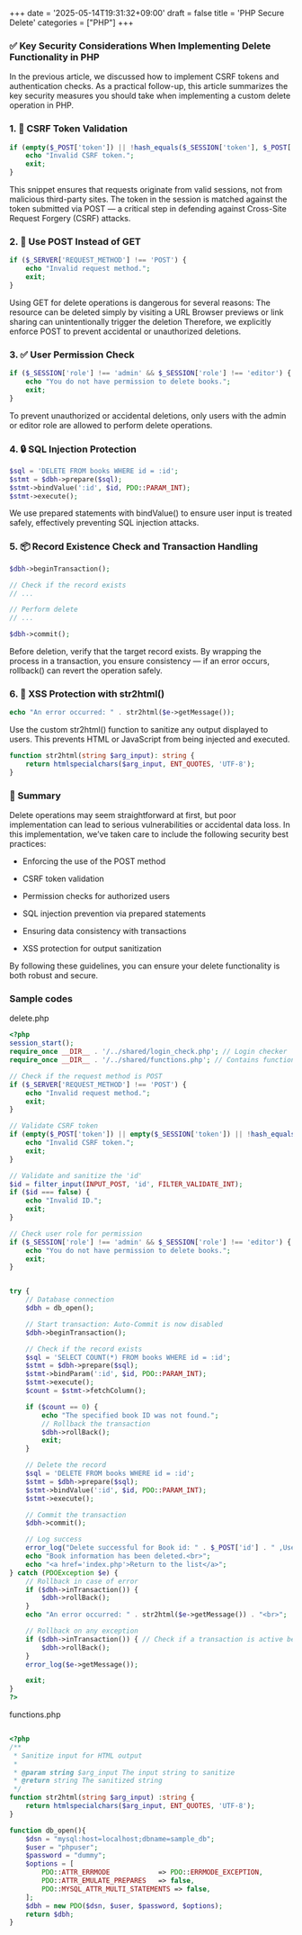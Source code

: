 +++
date = '2025-05-14T19:31:32+09:00'
draft = false
title = 'PHP Secure Delete'
categories = ["PHP"]
+++


### ✅ Key Security Considerations When Implementing Delete Functionality in PHP
In the previous article, we discussed how to implement CSRF tokens and authentication checks. As a practical follow-up, this article summarizes the key security measures you should take when implementing a custom delete operation in PHP.

### 1. 🔐 CSRF Token Validation


``` php
if (empty($_POST['token']) || !hash_equals($_SESSION['token'], $_POST['token'])) {
    echo "Invalid CSRF token.";
    exit;
}

```

This snippet ensures that requests originate from valid sessions, not from malicious third-party sites. The token in the session is matched against the token submitted via POST — a critical step in defending against Cross-Site Request Forgery (CSRF) attacks.

### 2. 🚫 Use POST Instead of GET

``` php
if ($_SERVER['REQUEST_METHOD'] !== 'POST') {
    echo "Invalid request method.";
    exit;
}

```

Using GET for delete operations is dangerous for several reasons:
The resource can be deleted simply by visiting a URL
Browser previews or link sharing can unintentionally trigger the deletion
Therefore, we explicitly enforce POST to prevent accidental or unauthorized deletions.

### 3. ✅ User Permission Check

``` php
if ($_SESSION['role'] !== 'admin' && $_SESSION['role'] !== 'editor') {
    echo "You do not have permission to delete books.";
    exit;
}

```

To prevent unauthorized or accidental deletions, only users with the admin or editor role are allowed to perform delete operations.


### 4. 🔒 SQL Injection Protection

``` php
$sql = 'DELETE FROM books WHERE id = :id';
$stmt = $dbh->prepare($sql);
$stmt->bindValue(':id', $id, PDO::PARAM_INT);
$stmt->execute();
```

We use prepared statements with bindValue() to ensure user input is treated safely, effectively preventing SQL injection attacks.


### 5. 📦 Record Existence Check and Transaction Handling


``` php
$dbh->beginTransaction();

// Check if the record exists
// ...

// Perform delete
// ...

$dbh->commit();

```

Before deletion, verify that the target record exists. By wrapping the process in a transaction, you ensure consistency — if an error occurs, rollback() can revert the operation safely.

### 6. 🧼 XSS Protection with str2html()

``` php
echo "An error occurred: " . str2html($e->getMessage());

```


Use the custom str2html() function to sanitize any output displayed to users. This prevents HTML or JavaScript from being injected and executed.

``` php
function str2html(string $arg_input): string {
    return htmlspecialchars($arg_input, ENT_QUOTES, 'UTF-8');
}

```



### 📝 Summary
Delete operations may seem straightforward at first, but poor implementation can lead to serious vulnerabilities or accidental data loss. In this implementation, we’ve taken care to include the following security best practices:

- Enforcing the use of the POST method

- CSRF token validation

- Permission checks for authorized users

- SQL injection prevention via prepared statements

- Ensuring data consistency with transactions

- XSS protection for output sanitization

By following these guidelines, you can ensure your delete functionality is both robust and secure.


### Sample codes

delete.php
```php
<?php
session_start();
require_once __DIR__ . '/../shared/login_check.php'; // Login checker
require_once __DIR__ . '/../shared/functions.php'; // Contains functions like str2html() and db_open()

// Check if the request method is POST
if ($_SERVER['REQUEST_METHOD'] !== 'POST') {
    echo "Invalid request method.";
    exit;
}

// Validate CSRF token
if (empty($_POST['token']) || empty($_SESSION['token']) || !hash_equals($_SESSION['token'], $_POST['token'])) {
    echo "Invalid CSRF token.";
    exit;
}

// Validate and sanitize the 'id'
$id = filter_input(INPUT_POST, 'id', FILTER_VALIDATE_INT);
if ($id === false) {
    echo "Invalid ID.";
    exit;
}

// Check user role for permission
if ($_SESSION['role'] !== 'admin' && $_SESSION['role'] !== 'editor') {
    echo "You do not have permission to delete books.";
    exit;
}


try {
    // Database connection
    $dbh = db_open();

    // Start transaction: Auto-Commit is now disabled
    $dbh->beginTransaction();

    // Check if the record exists
    $sql = 'SELECT COUNT(*) FROM books WHERE id = :id';
    $stmt = $dbh->prepare($sql);
    $stmt->bindParam(':id', $id, PDO::PARAM_INT);
    $stmt->execute();
    $count = $stmt->fetchColumn();

    if ($count == 0) {
        echo "The specified book ID was not found.";
        // Rollback the transaction
        $dbh->rollBack();
        exit;
    }

    // Delete the record
    $sql = 'DELETE FROM books WHERE id = :id';
    $stmt = $dbh->prepare($sql);
    $stmt->bindValue(':id', $id, PDO::PARAM_INT);
    $stmt->execute();

    // Commit the transaction
    $dbh->commit();

    // Log success
    error_log("Delete successful for Book id: " . $_POST['id'] . " ,User ID: " . $_SESSION['username']);
    echo "Book information has been deleted.<br>";
    echo "<a href='index.php'>Return to the list</a>";
} catch (PDOException $e) {
    // Rollback in case of error
    if ($dbh->inTransaction()) {
        $dbh->rollBack();
    }
    echo "An error occurred: " . str2html($e->getMessage()) . "<br>";

    // Rollback on any exception
    if ($dbh->inTransaction()) { // Check if a transaction is active before rollback
        $dbh->rollBack();
    }
    error_log($e->getMessage());

    exit;
}
?>

```



functions.php

```php

<?php
/**
 * Sanitize input for HTML output
 *
 * @param string $arg_input The input string to sanitize
 * @return string The sanitized string
 */
function str2html(string $arg_input) :string {
    return htmlspecialchars($arg_input, ENT_QUOTES, 'UTF-8');
}

function db_open(){
    $dsn = "mysql:host=localhost;dbname=sample_db";
    $user = "phpuser";
    $password = "dummy";
    $options = [
        PDO::ATTR_ERRMODE            => PDO::ERRMODE_EXCEPTION,
        PDO::ATTR_EMULATE_PREPARES   => false,
        PDO::MYSQL_ATTR_MULTI_STATEMENTS => false,
    ];
    $dbh = new PDO($dsn, $user, $password, $options);
    return $dbh;
}

```



